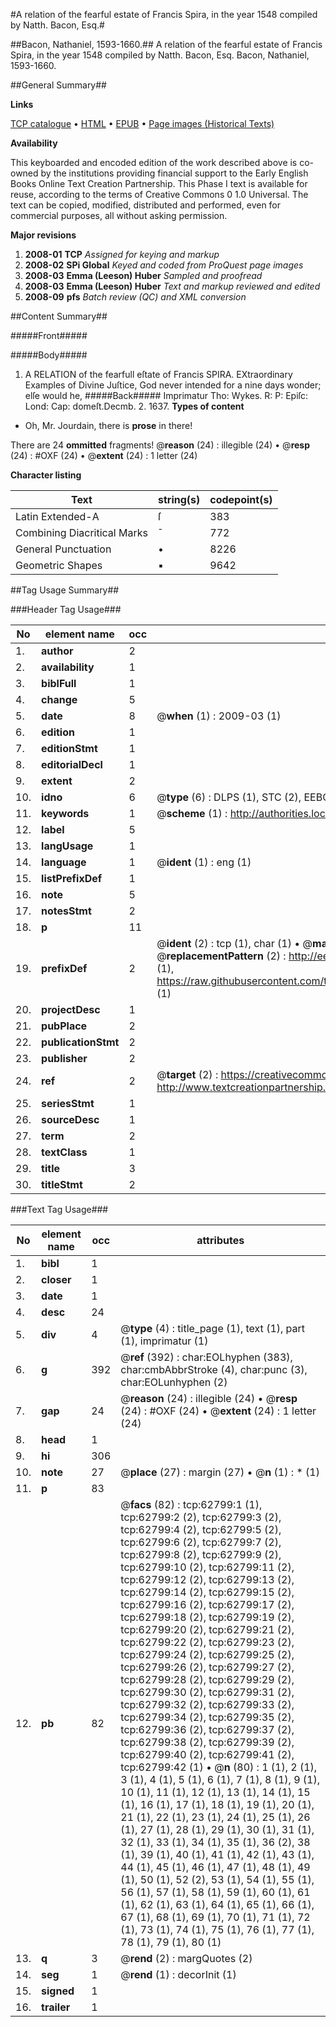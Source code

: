 #A relation of the fearful estate of Francis Spira, in the year 1548 compiled by Natth. Bacon, Esq.#

##Bacon, Nathaniel, 1593-1660.##
A relation of the fearful estate of Francis Spira, in the year 1548 compiled by Natth. Bacon, Esq.
Bacon, Nathaniel, 1593-1660.

##General Summary##

**Links**

[TCP catalogue](http://www.ota.ox.ac.uk/tcp/)  • 
[HTML](http://tei.it.ox.ac.uk/tcp/Texts-HTML/free/A28/A28660.html)  • 
[EPUB](http://tei.it.ox.ac.uk/tcp/Texts-EPUB/free/A28/A28660.epub) • 
[Page images (Historical Texts)](https://data.historicaltexts.jisc.ac.uk/view?pubId=eebo-12532601e&pageId=eebo-12532601e-62799-1)

**Availability**

This keyboarded and encoded edition of the
	       work described above is co-owned by the institutions
	       providing financial support to the Early English Books
	       Online Text Creation Partnership. This Phase I text is
	       available for reuse, according to the terms of Creative
	       Commons 0 1.0 Universal. The text can be copied,
	       modified, distributed and performed, even for
	       commercial purposes, all without asking permission.

**Major revisions**

1. __2008-01__ __TCP__ *Assigned for keying and markup*
1. __2008-02__ __SPi Global__ *Keyed and coded from ProQuest page images*
1. __2008-03__ __Emma (Leeson) Huber__ *Sampled and proofread*
1. __2008-03__ __Emma (Leeson) Huber__ *Text and markup reviewed and edited*
1. __2008-09__ __pfs__ *Batch review (QC) and XML conversion*

##Content Summary##

#####Front#####

#####Body#####

1. A RELATION of the fearfull eſtate of Francis SPIRA.
EXtraordinary Examples of Divine Juſtice, God never intended for a nine days wonder; elſe would he, 
#####Back#####
Imprimatur Tho: Wykes. R: P: Epiſc: Lond: Cap: domeſt.Decmb. 2. 1637.
**Types of content**

  * Oh, Mr. Jourdain, there is **prose** in there!

There are 24 **ommitted** fragments! 
 @__reason__ (24) : illegible (24)  •  @__resp__ (24) : #OXF (24)  •  @__extent__ (24) : 1 letter (24)

**Character listing**


|Text|string(s)|codepoint(s)|
|---|---|---|
|Latin Extended-A|ſ|383|
|Combining             Diacritical Marks|̄|772|
|General Punctuation|•|8226|
|Geometric Shapes|▪|9642|

##Tag Usage Summary##

###Header Tag Usage###

|No|element name|occ|attributes|
|---|---|---|---|
|1.|__author__|2||
|2.|__availability__|1||
|3.|__biblFull__|1||
|4.|__change__|5||
|5.|__date__|8| @__when__ (1) : 2009-03 (1)|
|6.|__edition__|1||
|7.|__editionStmt__|1||
|8.|__editorialDecl__|1||
|9.|__extent__|2||
|10.|__idno__|6| @__type__ (6) : DLPS (1), STC (2), EEBO-CITATION (1), OCLC (1), VID (1)|
|11.|__keywords__|1| @__scheme__ (1) : http://authorities.loc.gov/ (1)|
|12.|__label__|5||
|13.|__langUsage__|1||
|14.|__language__|1| @__ident__ (1) : eng (1)|
|15.|__listPrefixDef__|1||
|16.|__note__|5||
|17.|__notesStmt__|2||
|18.|__p__|11||
|19.|__prefixDef__|2| @__ident__ (2) : tcp (1), char (1)  •  @__matchPattern__ (2) : ([0-9\-]+):([0-9IVX]+) (1), (.+) (1)  •  @__replacementPattern__ (2) : http://eebo.chadwyck.com/downloadtiff?vid=$1&page=$2 (1), https://raw.githubusercontent.com/textcreationpartnership/Texts/master/tcpchars.xml#$1 (1)|
|20.|__projectDesc__|1||
|21.|__pubPlace__|2||
|22.|__publicationStmt__|2||
|23.|__publisher__|2||
|24.|__ref__|2| @__target__ (2) : https://creativecommons.org/publicdomain/zero/1.0/ (1), http://www.textcreationpartnership.org/docs/. (1)|
|25.|__seriesStmt__|1||
|26.|__sourceDesc__|1||
|27.|__term__|2||
|28.|__textClass__|1||
|29.|__title__|3||
|30.|__titleStmt__|2||


###Text Tag Usage###

|No|element name|occ|attributes|
|---|---|---|---|
|1.|__bibl__|1||
|2.|__closer__|1||
|3.|__date__|1||
|4.|__desc__|24||
|5.|__div__|4| @__type__ (4) : title_page (1), text (1), part (1), imprimatur (1)|
|6.|__g__|392| @__ref__ (392) : char:EOLhyphen (383), char:cmbAbbrStroke (4), char:punc (3), char:EOLunhyphen (2)|
|7.|__gap__|24| @__reason__ (24) : illegible (24)  •  @__resp__ (24) : #OXF (24)  •  @__extent__ (24) : 1 letter (24)|
|8.|__head__|1||
|9.|__hi__|306||
|10.|__note__|27| @__place__ (27) : margin (27)  •  @__n__ (1) : * (1)|
|11.|__p__|83||
|12.|__pb__|82| @__facs__ (82) : tcp:62799:1 (1), tcp:62799:2 (2), tcp:62799:3 (2), tcp:62799:4 (2), tcp:62799:5 (2), tcp:62799:6 (2), tcp:62799:7 (2), tcp:62799:8 (2), tcp:62799:9 (2), tcp:62799:10 (2), tcp:62799:11 (2), tcp:62799:12 (2), tcp:62799:13 (2), tcp:62799:14 (2), tcp:62799:15 (2), tcp:62799:16 (2), tcp:62799:17 (2), tcp:62799:18 (2), tcp:62799:19 (2), tcp:62799:20 (2), tcp:62799:21 (2), tcp:62799:22 (2), tcp:62799:23 (2), tcp:62799:24 (2), tcp:62799:25 (2), tcp:62799:26 (2), tcp:62799:27 (2), tcp:62799:28 (2), tcp:62799:29 (2), tcp:62799:30 (2), tcp:62799:31 (2), tcp:62799:32 (2), tcp:62799:33 (2), tcp:62799:34 (2), tcp:62799:35 (2), tcp:62799:36 (2), tcp:62799:37 (2), tcp:62799:38 (2), tcp:62799:39 (2), tcp:62799:40 (2), tcp:62799:41 (2), tcp:62799:42 (1)  •  @__n__ (80) : 1 (1), 2 (1), 3 (1), 4 (1), 5 (1), 6 (1), 7 (1), 8 (1), 9 (1), 10 (1), 11 (1), 12 (1), 13 (1), 14 (1), 15 (1), 16 (1), 17 (1), 18 (1), 19 (1), 20 (1), 21 (1), 22 (1), 23 (1), 24 (1), 25 (1), 26 (1), 27 (1), 28 (1), 29 (1), 30 (1), 31 (1), 32 (1), 33 (1), 34 (1), 35 (1), 36 (2), 38 (1), 39 (1), 40 (1), 41 (1), 42 (1), 43 (1), 44 (1), 45 (1), 46 (1), 47 (1), 48 (1), 49 (1), 50 (1), 52 (2), 53 (1), 54 (1), 55 (1), 56 (1), 57 (1), 58 (1), 59 (1), 60 (1), 61 (1), 62 (1), 63 (1), 64 (1), 65 (1), 66 (1), 67 (1), 68 (1), 69 (1), 70 (1), 71 (1), 72 (1), 73 (1), 74 (1), 75 (1), 76 (1), 77 (1), 78 (1), 79 (1), 80 (1)|
|13.|__q__|3| @__rend__ (2) : margQuotes (2)|
|14.|__seg__|1| @__rend__ (1) : decorInit (1)|
|15.|__signed__|1||
|16.|__trailer__|1||
